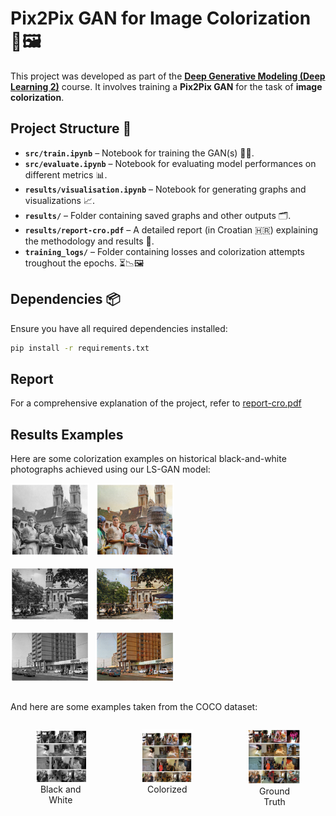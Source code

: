 # Pix2Pix GAN for Image Colorization 🎨🖼️

This project was developed as part of the **[Deep Generative Modeling (Deep Learning 2)](https://www.fer.unizg.hr/en/course/deelea2)** course. It involves training a **Pix2Pix GAN** for the task of **image colorization**.

## Project Structure 📂
- **`src/train.ipynb`** – Notebook for training the GAN(s) 🏋️‍♂️.
- **`src/evaluate.ipynb`** – Notebook for evaluating model performances on different metrics 📊.
- **`results/visualisation.ipynb`** – Notebook for generating graphs and visualizations 📈.
- **`results/`** – Folder containing saved graphs and other outputs 🗂️.
- **`results/report-cro.pdf`** – A detailed report (in Croatian 🇭🇷) explaining the methodology and results 📄.
- **`training_logs/`** – Folder containing losses and colorization attempts troughout the epochs. ⏳📉🖼️

## Dependencies 📦
Ensure you have all required dependencies installed:

```bash
pip install -r requirements.txt
```
## Report
For a comprehensive explanation of the project, refer to [report-cro.pdf](./results/report-cro.pdf)

## Results Examples
Here are some colorization examples on historical black-and-white photographs achieved using our LS-GAN model:
<div style="display: flex; gap: 10px;">
  <img src="results/example_results/kumice.png" width="25%" />
  <img src="results/example_results/kumice_c.png" width="25%" />
</div>
<br>


<div style="display: flex; gap: 10px;">
  <img src="results/example_results/stari_zg.png" width="25%" />
  <img src="results/example_results/stari_zg_c.png" width="25%" />
</div>

<br>

<div style="display: flex; gap: 10px;">
  <img src="results/example_results/nama.png" width="25%" />
  <img src="results/example_results/nama_c.png" width="25%" />
</div>

<br>

And here are some examples taken from the COCO dataset:
<div style="display: flex; gap: 10px; justify-content: center;">
   <figure style="text-align: center;">
    <img src="results/example_results/bw.png" width="200%" />
    <figcaption>Black and White</figcaption>
  </figure>
   <figure style="text-align: center;">
    <img src="results/example_results/lsgan.png" width="200%" />
    <figcaption>Colorized</figcaption>
  </figure>
   <figure style="text-align: center;">
    <img src="results/example_results/gt.png" width="200%" />
    <figcaption>Ground Truth</figcaption>
  </figure>
</div>